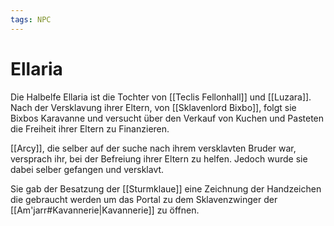 ```yaml
---
tags: NPC
---
```


# Ellaria
Die Halbelfe Ellaria ist die Tochter von [[Teclis Fellonhall]] und [[Luzara]].  Nach der Versklavung ihrer Eltern, von [[Sklavenlord Bixbo]], folgt sie Bixbos Karavanne und versucht über den Verkauf von Kuchen und Pasteten die Freiheit ihrer Eltern zu Finanzieren.

[[Arcy]], die selber auf der suche nach ihrem versklavten Bruder war, versprach ihr, bei der Befreiung ihrer Eltern zu helfen. Jedoch wurde sie dabei selber gefangen und versklavt.

Sie gab der Besatzung der [[Sturmklaue]] eine Zeichnung der Handzeichen die gebraucht werden um das Portal zu dem Sklavenzwinger der [[Am'jarr#Kavannerie|Kavannerie]] zu öffnen.